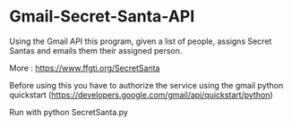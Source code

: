 # Gmail-Secret-Santa-API
 Using the Gmail API this program, given a list of people, assigns Secret Santas and emails them their assigned person.

More : https://www.ffgti.org/SecretSanta

Before using this you have to authorize the service using the gmail python quickstart (https://developers.google.com/gmail/api/quickstart/python)

Run with python SecretSanta.py
